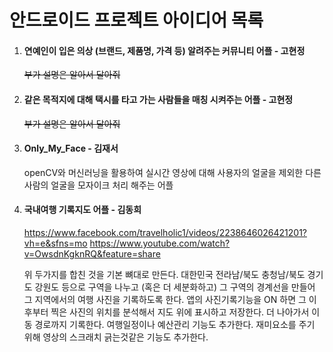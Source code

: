 # 안드로이드 프로젝트 아이디어 목록

1. #### 연예인이 입은 의상 (브랜드, 제품명, 가격 등) 알려주는 커뮤니티 어플 - 고현정

   ~~부가 설명은 알아서 달아줘~~

2. #### 같은 목적지에 대해 택시를 타고 가는 사람들을 매칭 시켜주는 어플 - 고현정

   ~~부가 설명은 알아서 달아줘~~

3. #### Only_My_Face - 김재서

   openCV와 머신러닝을 활용하여 실시간 영상에 대해 사용자의 얼굴을 제외한 다른 사람의 얼굴을 모자이크 처리 해주는 어플

4. #### 국내여행 기록지도 어플 - 김동희

   https://www.facebook.com/travelholic1/videos/2238646026421201?vh=e&sfns=mo
   https://www.youtube.com/watch?v=OwsdnKgknRQ&feature=share
   
   위 두가지를 합친 것을 기본 뼈대로 만든다.
   대한민국 전라남/북도 충청남/북도 경기도 강원도 등으로 구역을 나누고 (혹은 더 세분화하고) 그 구역의 경계선을 만들어 그 지역에서의 여행 사진을 기록하도록 한다.
   앱의 사진기록기능을 ON 하면 그 이후부터 찍은 사진의 위치를 분석해서 지도 위에 표시하고 저장한다.
   더 나아가서 이동 경로까지 기록한다. 여행일정이나 예산관리 기능도 추가한다.
   재미요소를 주기 위해 영상의 스크래치 긁는것같은 기능도 추가한다.

   
